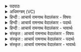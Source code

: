 <details><summary>पदपाठः</summary>

वृ꣣ष्टि꣡द्या꣢वा। वृ꣣ष्टि꣢। द्या꣣वा। रीत्या꣢꣯पा। री꣣ति꣢। आ꣣पा। इ꣢षः। प꣢꣯तीइ꣡ति꣢। दा꣡नु꣢꣯मत्याः। बृ꣣ह꣡न्त꣢म्। ग꣡र्त꣢꣯म्। आ꣣शातेइ꣡ति꣢। १४६७।
</details>

<details><summary>अधिमन्त्रम् (VC)</summary>

- मित्रावरुणौ
- यजत आत्रेयः
- गायत्री
- षड्जः
</details>

<details><summary>हिन्दी : आचार्य रामनाथ वेदालंकार - विषयः</summary>

प्रथम मन्त्र में इन्द्र शब्द से परमात्मा,सूर्य,प्राण आदि ग्रहण किये गये हैं।
</details>

<details><summary>हिन्दी : आचार्य रामनाथ वेदालंकार - पदार्थः</summary>

पदार्थान्वयभाषाः -  प्रथम—परमात्मा के पक्ष में। जो योगी विद्वान् लोग (ब्रध्नम्) महान्, (अरुषम्) तेजस्वी, अहिंसक, करुणामय, (तस्थुषः) सब स्थावर पदार्थों वा दृढ स्वभाववाले मनुष्यों में (परिचरन्तम्) व्याप्त इन्द्र परमेश्वर का (युञ्जन्ति) अपने साथ योग करते हैं, वे (रोचना) दीप्तिमान् होते हुए (दिवि) प्रकाशमय मोक्षधाम में (रोचन्ते) शोभा पाते हैं ॥ द्वितीय—सूर्य के पक्ष में। जो पृथिवी, चन्द्रमा, मङ्गल, बुध, बृहस्पति आदि लोक (ब्रध्नम्) महान् (अरुषम्) आरोचमान, (तस्थुषः) सब स्थावर पदार्थों वा मनुष्यों को (परिचरन्तम्) अपनी किरणों से व्याप्त करते हुए इन्द्र नामक सूर्य को (युञ्जन्ति) अपने साथ जोड़ते हैं, वे (रोचना) दीप्तिमान् होते हुए (दिवि) आकाश में (रोचन्ते) चमकते हैं ॥ तृतीय—प्राण के पक्ष में। जो उपासक लोग (ब्रध्नम्) सब अङ्गों की वृद्धि करनेवाले महान् (अरुषम्) क्षति न पहुँचानेवाले, (तस्थुषः) शरीर में स्थित सब अङ्गों को (परिचरन्तम्) प्राप्त होनेवाले इन्दु नामक प्राण को (युञ्जन्ति) प्राणायाम की रीति से अपने अन्दर जोड़ते हैं, वे (रोचना) चमकनेवाले नक्षत्र जैसे (दिवि) आकाश में प्रकाशित होते हैं, वैसे ही (रोचन्ते) तेजस्वी होते हैं ॥ चतुर्थ—शिल्प के विषय में। जो शिल्पशास्त्र के ज्ञाता विद्वान् लोग (ब्रध्नम्) महान्, (तस्थुषः) स्थावर वनौषधि आदि को वा मनुष्यों को (परिचरन्तम्) प्राप्त होनेवाले इन्द्र नामक पार्थिव अग्नि, विद्युत्, वायु वा सूर्य को (युञ्जन्ति) भूयान, जलयान तथा विमानों में और यन्त्र-कलाओं में जोड़ते हैं, वे (दिवि) आकाश में (रोचना) चमकनेवाले नक्षत्रों के समान (रोचन्ते) यशस्वी होते हैं ॥१॥ इस मन्त्र में श्लेषालङ्कार है, तृतीय, चतुर्थ व्याख्यानों में लुप्तोपमा भी है ॥१॥
</details>

<details><summary>हिन्दी : आचार्य रामनाथ वेदालंकार - भावार्थः</summary>

भावार्थभाषाः -  जैसे योगियों को अपने आत्मा में परमेश्वर के योग से परमात्मा का प्रकाश प्राप्त होता है,और शरीर के अङ्गों में प्राण के योग से प्राणसिद्धि प्राप्त होती है,वैसे ही सूर्य-किरणों के योग से हमारे सौर मण्डल के सब ग्रह-उपग्रहों को भौतिक प्रकाश प्राप्त होता है और शिल्पियों को यान आदियों में अग्नि,वायु,बिजली,सूर्य के योग से यश प्राप्त होता है ॥१॥
</details>

<details><summary>संस्कृत : आचार्य रामनाथ वेदालंकार - विषयः</summary>

तत्राद्ये मन्त्रे इन्द्रशब्देन परमात्मसूर्यप्राणादयो गृह्यन्ते।
</details>

<details><summary>संस्कृत : आचार्य रामनाथ वेदालंकार - पदार्थः</summary>

पदार्थान्वयभाषाः -  प्रथमः—परमात्मपरः। ये योगिनो विद्वांसः (ब्रध्नम्) महान्तम्। [ब्रध्न इति महन्नाम। निघं० ३।३।] (अरुषम्) आरोचमानम्, अहिंसकं करुणामयम्। [अरुषीः आरोचनात्। निरु० १२।७। रुष हिंसार्थः, भ्वादिः।] (तस्थुषः) सर्वान् स्थावरान् जगत्पदार्थान् स्थिरप्रकृतीन् मनुष्यान् वा। [तस्थुषः इति मनुष्यनामसु पठितम्। निघं० २।३।] (परिचरन्तम्) परिव्याप्नुवन्तम् इन्द्रं परमेश्वरम् (युञ्जन्ति) स्वात्मना सह योजयन्ति, ते (रोचना) रोचनाः दीप्तिमन्तः सन्तः (दिवि) द्योतनात्मके मोक्षधाम्नि (रोचन्ते) शोभन्ते ॥ द्वितीयः—आदित्यपरः। ये पृथिवीचन्द्रमङ्गलबुधबृहस्पत्यादयो लोकाः (ब्रध्नम्) महान्तम्, (अरुषम्) आरोचमानम्, (तस्थुषः) सर्वान् स्थावरान् पदार्थान् मनुष्यान् वा (परिचरन्तम्) स्वरश्मिभिर्व्याप्नुवन्तम् इन्द्रम् आदित्यम् (युञ्जन्ति) स्वात्मना सह योजयन्ति, ते (रोचना) रोचनाः दीप्तिमन्तः सन्तः (दिवि) आकाशे (रोचन्ते) प्रकाशन्ते। [असौ वा आदित्यो ब्रध्नोऽरुषः। श० १३।२।६।१] ॥ तृतीयः—प्राणपरः। ये उपासकाः (ब्रध्नम्) सर्वावयववृद्धिकरं महान्तम्, (अरुषम्) अहिंसकम्, (तस्थुषः) देहस्थान् सर्वानवयवान् (परिचरन्तम्) परिगच्छन्तम् इन्द्रं प्राणम् (युञ्जन्ति) प्राणायामरीत्या स्वात्मनि योजयन्ति, ते (रोचना) रोचनानि दीप्तिमन्ति नक्षत्राणि (दिवि) आकाशे इव इति लुप्तोपमम्, (रोचन्ते) तेजसा प्रकाशन्ते। [प्राण एवेन्द्रः। श० १२।९।१।१४। नक्षत्राणि वै रोचना दिवि। तै० ब्रा० ३।९।४।२] ॥ चतुर्थः—शिल्पपरः। हे शिल्पशास्त्रवेत्तारो विद्वांसो जनाः (ब्रध्नम्) महान्तम्, (अरुषम्) आरोचमानम्, (तस्थुषः) स्थावरान् वनौषध्यादीन् मनुष्यान् वा (परिचरन्तम्) परिप्राप्नुवन्तम् इन्द्रं पार्थिवाग्निं विद्युतं वायुं सूर्यं वा (युञ्जन्ति) भूजलान्तरिक्षयानेषु यन्त्रकलासु च योजयन्ति, ते (दिवि) आकाशे (रोचना) रोचनानि दीप्तिमन्ति नक्षत्राणि इव (रोचन्ते) यशस्विनो भवन्ति ॥१॥२ अत्र श्लेषालङ्कारस्तृतीयचतुर्थयोर्लुप्तोपमा च ॥१॥
</details>

<details><summary>संस्कृत : आचार्य रामनाथ वेदालंकार - भावार्थः</summary>

भावार्थभाषाः -  यथा योगिभिः स्वात्मनि परमेश्वरस्य योगेन परमानन्दप्रकाशः शरीरावयवेषु प्राणयोगेन च प्राणसिद्धिः प्राप्यते,तथैव सूर्यरश्मीनां योगेनास्माकं सौरमण्डलस्य सर्वैर्ग्रहोपग्रहैर्भौतिकप्रकाशः शिल्पिभिर्यानादिष्वग्निवायुविद्युत्सूर्ययोगेन च यशः प्राप्यते ॥१॥
</details>